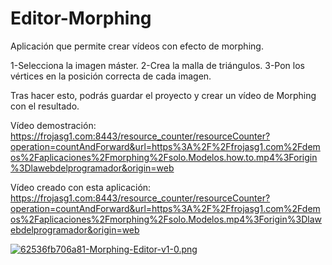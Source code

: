 # Editor-Morphing

Aplicación que permite crear vídeos con efecto de morphing.

1-Selecciona la imagen máster.
2-Crea la malla de triángulos.
3-Pon los vértices en la posición correcta de cada imagen.

Tras hacer esto, podrás guardar el proyecto y crear un vídeo de Morphing con el resultado.

Vídeo demostración:
https://frojasg1.com:8443/resource_counter/resourceCounter?operation=countAndForward&url=https%3A%2F%2Ffrojasg1.com%2Fdemos%2Faplicaciones%2Fmorphing%2Fsolo.Modelos.how.to.mp4%3Forigin%3Dlawebdelprogramador&origin=web


Vídeo creado con esta aplicación:
https://frojasg1.com:8443/resource_counter/resourceCounter?operation=countAndForward&url=https%3A%2F%2Ffrojasg1.com%2Fdemos%2Faplicaciones%2Fmorphing%2Fsolo.Modelos.mp4%3Forigin%3Dlawebdelprogramador&origin=web

[![62536fb706a81-Morphing-Editor-v1-0.png](https://i.postimg.cc/Y9HjYp58/62536fb706a81-Morphing-Editor-v1-0.png)](https://postimg.cc/PLStkkr8)
